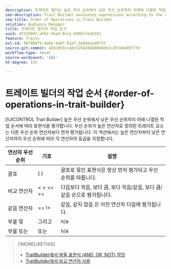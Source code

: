 ```yaml
---
description: 트레이트 빌더는 높은 우선 순위에서 낮은 우선 순위까지 아래에 나열된 작업 순서에 따라 표현식을 평가합니다. 우선 순위가 높은 연산자로 정의된 트레이트 요소는 다른 우선 순위 연산자보다 먼저 평가됩니다. 이 섹션에서는 높은 연산자부터 낮은 연산자까지 우선 순위에 따라 각 연산자의 등급을 지정합니다.
seo-description: Trait Builder evaluates expressions according to the order-of-operations listed below, from high to low precedence. Trait elements defined by high-precedence operators are evaluated first, before other precedence operators. This section ranks each operator according to precedence, from high to low.
seo-title: Order of Operations in Trait Builder
solution: Audience Manager
title: 트레이트 빌더의 작업 순서
uuid: df325047-af62-45ad-9ca1-046bfcbe5341
feature: Traits
exl-id: 90700479-4a8e-4a07-81ef-2e9d8a1d9f15
source-git-commit: 4d3c859cc4dc5294286680b0e63c287e0409f7fd
workflow-type: tm+mt
source-wordcount: '161'
ht-degree: 13%

---
```


# 트레이트 빌더의 작업 순서 {#order-of-operations-in-trait-builder}

[!UICONTROL Trait Builder] 높은 우선 순위에서 낮은 우선 순위까지 아래 나열된 작업 순서에 따라 표현식을 평가합니다. 우선 순위가 높은 연산자로 정의된 트레이트 요소는 다른 우선 순위 연산자보다 먼저 평가됩니다. 이 섹션에서는 높은 연산자부터 낮은 연산자까지 우선 순위에 따라 각 연산자의 등급을 지정합니다.

<!-- c_tb_operator_precedence.xml -->

<table id="table_F0FA45B652C7464B90D35526817110FF"> 
 <thead> 
  <tr> 
   <th colname="col1" class="entry"> 연산자 우선 순위 </th> 
   <th colname="col2" class="entry"> 기호 </th> 
   <th colname="col3" class="entry"> 설명 </th> 
  </tr> 
 </thead>
 <tbody> 
  <tr> 
   <td colname="col1"> 괄호 </td> 
   <td colname="col2"> ( ) </td> 
   <td colname="col3"> 괄호로 묶인 표현식은 항상 먼저 평가되고 우선 순위를 따릅니다. </td> 
  </tr> 
  <tr> 
   <td colname="col1"> 비교 연산자 </td> 
   <td colname="col2"> &lt; &gt; &lt;= &gt;= </td> 
   <td colname="col3"> 다음보다 작음, 보다 큼, 보다 작음/같음, 보다 큼/같음 순으로 평가됩니다. </td> 
  </tr> 
  <tr> 
   <td colname="col1"> 같음 연산자 </td> 
   <td colname="col2"> == != </td> 
   <td colname="col3"> 같음, 같지 않음 은 이전 연산자 다음에 평가됩니다. </td> 
  </tr> 
  <tr> 
   <td colname="col1">부울 <span class="wintitle"> 및</span> </td> 
   <td colname="col2"><span class="wintitle"> 그리고</span> </td> 
   <td colname="col3" morerows="1"> n/a </td> 
  </tr> 
  <tr> 
   <td colname="col1">부울 <span class="wintitle"> 또는</span> </td> 
   <td colname="col2"><span class="wintitle"> 또는</span> </td> 
   <td colname="col3" morerows="1"> n/a </td> 
  </tr> 
 </tbody>
</table>

>[!MORELIKETHIS]
>
>* [TraitBuilder에서 부울 표현식 (AND, OR, NOT) 작업](../../reference/boolean-expressions-tsb.md)
>* [TraitBuilder에서 비교 연산자 사용](../../features/traits/trait-comparison-operators.md)

